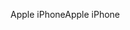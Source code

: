 <span data-ttu-id="614cf-101">Apple iPhone</span><span class="sxs-lookup"><span data-stu-id="614cf-101">Apple iPhone</span></span>
